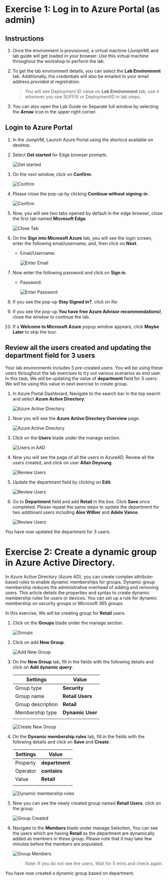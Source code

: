 # Exercise 1: Log in to Azure Portal (as admin)

## Instructions 

 
 

1. Once the environment is provisioned, a virtual machine (JumpVM) and lab guide will get loaded in your browser. Use this virtual machine throughout the workshop to perform the lab. 

 
 

2. To get the lab environment details, you can select the **Lab Environment** tab. Additionally, the credentials will also be emailed to your email address provided at registration. 

  

    > You will see Deployment ID value on **Lab Environment** tab, use it wherever you see SUFFIX or DeploymentID in lab steps. 

  

3. You can also open the Lab Guide on Separate full window by selecting the **Arrow** icon in the upper right corner. 

  

## Login to Azure Portal 

 
 

1. In the JumpVM, Launch Azure Portal using the shortcut available on desktop.  

    

2. Select **Get started** for Edge browser prompts. 

 
 

   ![](images/edge-get-started-window.png "Get started") 

    

3. On the next window, click on **Confirm**. 

 
 

   ![](./images/edge-confirm.png "Confirm") 

    

4. Please close the pop-up by clicking **Continue without signing-in** . 

 
 

   ![](images/edge-continue.png "Confirm") 

    

5. Now, you will see two tabs opened by default in the edge browser, close the first tab named **Microsoft Edge**. 

 
 

   ![](images/close-tab.png "Close Tab") 

    

6. On the **Sign into Microsoft Azure** tab, you will see the login screen, enter the following email/username, and, then click on **Next**.  

   * Email/Username: <inject key="AzureAdUserEmail"></inject> 

    

     ![](images/azure-login-enter-email.png "Enter Email") 

      

7. Now enter the following password and click on **Sign in**. 

   * Password: <inject key="AzureAdUserPassword"></inject> 

    

     ![](images/azure-login-enter-password1.png "Enter Password") 

      

8. If you see the pop-up **Stay Signed in?**, click on No 

 
 

9. If you see the pop-up **You have free Azure Advisor recommendations!**, close the window to continue the lab. 

 
 

10. If a **Welcome to Microsoft Azure** popup window appears, click **Maybe Later** to skip the tour. 





## Review all the users created and updating the department field for 3 users

Your lab environments includes 5 pre-created users. You will be using these users throughout the lab exercises to try out various scenarios as end user. In this task, We will be updating the value of **department** field for 3 users. We will be using this value in next exercise to create group. 

1. In Azure Portal Dashboard, Navigate to the search bar in the top search and select **Azure Active Directory**.




   ![](images/search-aad.png "Azure Active Directory")



2. Now you will see the **Azure Active Directory Overview** page.




   ![](images/azure-active-directory.png "Azure Active Directory")



3. Click on the **Users** blade under the manage section.




   ![](images/users-aad.png "Users in AAD")



4. Now you will see the page of all the users in AzureAD, Review all the users created, and click on user **Allan Deyoung**.




   ![](images/review-aad-users.png " Review Users")




5. Update the department field by clicking on **Edit**.




   ![](images/edit-user.png " Review Users")



6. Go to **Department** field and add **Retail** in the box. Click **Save** once completed. Please repeat the same steps to update the department for two additioanl users including **Alex Wilber** and **Adele Vance**.




   ![](images/department-field.png " Review Users")

You have now updated the department for 3 users. 



# Exercise 2: Create a dynamic group in Azure Active Directory.

In Azure Active Directory (Azure AD), you can create complex attribute-based rules to enable dynamic memberships for groups. Dynamic group membership reduces the administrative overhead of adding and removing users. This article details the properties and syntax to create dynamic membership rules for users or devices. You can set up a rule for dynamic membership on security groups or Microsoft 365 groups.

In this exercise, We will be creating group for **Retail** users.

1. Click on the **Groups** blade under the manage section.




   ![](images/groups-aad.png "Groups")



2. Click on add **New Group**.




   ![](images/add-new-aad-group.png "Add New Group")



3. On the **New Group** tab, fill in the fields with the following details and click on **Add dynamic query**.

    | Settings | Value |
    |--|--|
    | Group type | **Security** |
    | Group name |  **Retail Users** |
    | Group description | **Retail** |
    | Membership type | **Dynamic User** |
    | | |




   ![](images/create-add-group.png "Create New Group")



3. On the **Dynamic membership rules** tab, fill in the fields with the following details and click on **Save** and **Create**.

    | Settings | Value |
    |--|--|
    | Property | **department** |
    | Operator |  **contains** |
    | Value | **Retail** |
    | | |




   ![](images/dynamic-membership-rules.png "Dynamic membership rules")




4. Now you can see the newly created group named **Retail Users**. click on the group.





   ![](images/group-created.png "Group Created")




6. Navigate to the **Members** blade under manage Selection, You can see the users which are having **Retail** as the department are dynamically added as members in these group. Please note that it may take few minutes before the members are populated. 





   ![](images/group-members.png "Group Members")

   > Note: If you do not see the users, Wait for 5 mins and check again.
   > 

You have now created a dynamic group based on department. 
